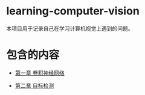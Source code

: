 # learning-computer-vision

本项目用于记录自己在学习计算机视觉上遇到的问题。

# 包含的内容

* [第一章 卷积神经网络](ch01_卷积神经网络/lcv_ch01_main.md)

* [第二章 目标检测](ch02_目标检测/lcv_ch02_main.md)

